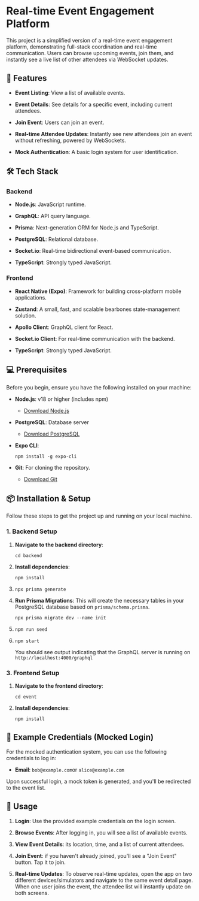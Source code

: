 # Real-time Event Engagement Platform

This project is a simplified version of a real-time event engagement platform, demonstrating full-stack coordination and real-time communication. Users can browse upcoming events, join them, and instantly see a live list of other attendees via WebSocket updates.

## 🚀 Features

* **Event Listing**: View a list of available events.

* **Event Details**: See details for a specific event, including current attendees.

* **Join Event**: Users can join an event.

* **Real-time Attendee Updates**: Instantly see new attendees join an event without refreshing, powered by WebSockets.

* **Mock Authentication**: A basic login system for user identification.

## 🛠️ Tech Stack

### Backend

* **Node.js**: JavaScript runtime.

* **GraphQL**: API query language.

* **Prisma**: Next-generation ORM for Node.js and TypeScript.

* **PostgreSQL**: Relational database.

* **Socket.io**: Real-time bidirectional event-based communication.

* **TypeScript**: Strongly typed JavaScript.

### Frontend

* **React Native (Expo)**: Framework for building cross-platform mobile applications.

* **Zustand**: A small, fast, and scalable bearbones state-management solution.

* **Apollo Client**: GraphQL client for React.

* **Socket.io Client**: For real-time communication with the backend.

* **TypeScript**: Strongly typed JavaScript.

## 💻 Prerequisites

Before you begin, ensure you have the following installed on your machine:

* **Node.js**: v18 or higher (includes npm)

  * [Download Node.js](https://nodejs.org/)

* **PostgreSQL**: Database server

  * [Download PostgreSQL](https://www.postgresql.org/download/)

* **Expo CLI**:

  ```
  npm install -g expo-cli
  ```

* **Git**: For cloning the repository.

  * [Download Git](https://git-scm.com/downloads)

## 📦 Installation & Setup

Follow these steps to get the project up and running on your local machine.

### 1. Backend Setup

1. **Navigate to the backend directory**:

   ```
   cd backend
   ```

2. **Install dependencies**:

   ```
   npm install
   ```

3. 
   ```
   npx prisma generate
   ```

4. **Run Prisma Migrations**: This will create the necessary tables in your PostgreSQL database based on `prisma/schema.prisma`.

   ```
   npx prisma migrate dev --name init
   ```
5. 
    ```
    npm run seed
    ```
6. 
    ```
    npm start
    ```
    You should see output indicating that the GraphQL server is running on `http://localhost:4000/graphql`

### 3. Frontend Setup

1. **Navigate to the frontend directory**:

   ```
   cd event
   ```

2. **Install dependencies**:

   ```
   npm install
   ```

## 🔑 Example Credentials (Mocked Login)

For the mocked authentication system, you can use the following credentials to log in:

* **Email**: `bob@example.com`or `alice@example.com`


Upon successful login, a mock token is generated, and you'll be redirected to the event list.

## 🚀 Usage

1. **Login**: Use the provided example credentials on the login screen.

2. **Browse Events**: After logging in, you will see a list of available events.

3. **View Event Details**: its location, time, and a list of current attendees.

4. **Join Event**:  if you haven't already joined, you'll see a "Join Event" button. Tap it to join.

5. **Real-time Updates**: To observe real-time updates, open the app on two different devices/simulators and navigate to the same event detail page. When one user joins the event, the attendee list will instantly update on both screens.
